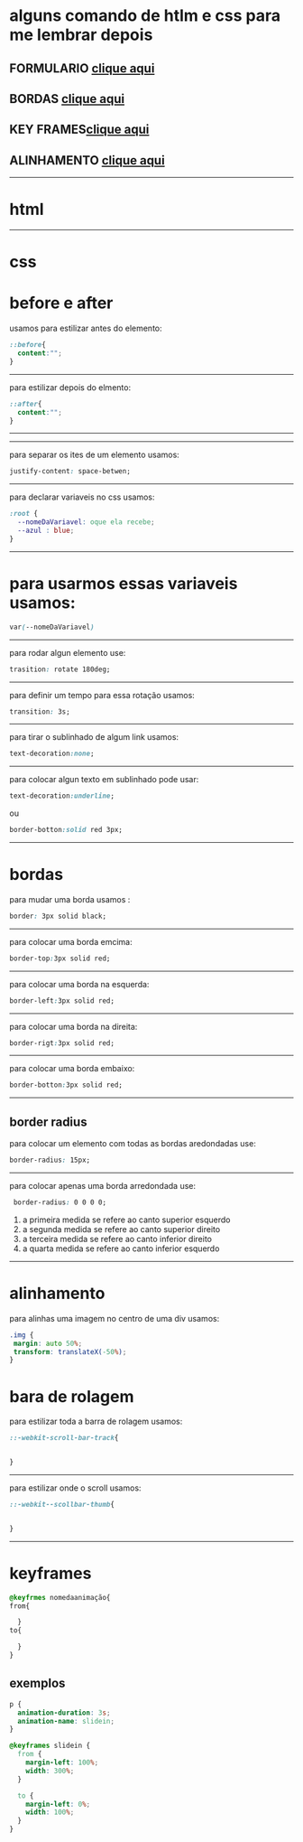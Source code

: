 # alguns comando de htlm e css para me lembrar depois
## FORMULARIO [clique aqui](https://github.com/igorrzinho/comands-html-and-css/blob/main/form.md)
## BORDAS [clique aqui]()
## KEY FRAMES[clique aqui]()
## ALINHAMENTO [clique aqui]()
___
# html
___
# css
# before e after

  usamos para estilizar antes do elemento:
````css
::before{
  content:"";
}
````
___
  para estilizar depois do elmento:
````css
::after{
  content:"";
}
````
___
___
  para separar os ites de um elemento usamos:   
```` css
justify-content: space-betwen;
```` 
___
  para declarar variaveis no css usamos:    
```` css
:root {
  --nomeDaVariavel: oque ela recebe;
  --azul : blue;
}
```` 
___
 # para usarmos essas variaveis usamos:   
```` css
var(--nomeDaVariavel)
```` 
___
  para rodar algun elemento use:   
```` css
trasition: rotate 180deg;
````
___
  para definir um tempo para essa rotação usamos:   
```` css
transition: 3s;
```` 
___
  para tirar o sublinhado de algum link usamos:   
````css
text-decoration:none;
````
___
  para colocar algun texto em sublinhado pode usar:
````css
text-decoration:underline;
````

  ou 
````css
border-botton:solid red 3px;
````
___
# bordas
  para mudar uma borda usamos :    
```` css
border: 3px solid black;
```` 
___
  para colocar uma borda emcima:
````css
border-top:3px solid red;
````
___
  para colocar uma borda na esquerda:
````css
border-left:3px solid red;
````
___
  para colocar uma borda na direita:
````css
border-rigt:3px solid red;
````
___
  para colocar uma borda embaixo:
````css
border-botton:3px solid red;
````
___
## border radius
  para colocar um elemento com todas as bordas aredondadas use:
````css
border-radius: 15px;
````
___
  para colocar apenas uma borda arredondada use:
````css
 border-radius: 0 0 0 0;
 ````
1. a primeira medida se refere ao canto superior esquerdo 
1. a segunda medida se refere ao canto superior direito
1. a terceira medida se refere ao canto inferior direito
1. a quarta medida se refere ao canto inferior esquerdo
___
# alinhamento
 para alinhas uma imagem no centro de uma div usamos:
 ```` css
 .img {
  margin: auto 50%;
  transform: translateX(-50%);
}
 ````
# bara de rolagem
  para estilizar toda a barra de rolagem usamos:
````css
::-webkit-scroll-bar-track{


}
````
___
  para estilizar onde o scroll usamos:
````css
::-webkit--scollbar-thumb{


}
````
___
# keyframes
````css
@keyfrmes nomedaanimação{
from{

  }
to{

  }
}
````
## exemplos
````css
p {
  animation-duration: 3s;
  animation-name: slidein;
}

@keyframes slidein {
  from {
    margin-left: 100%;
    width: 300%;
  }

  to {
    margin-left: 0%;
    width: 100%;
  }
}
````
